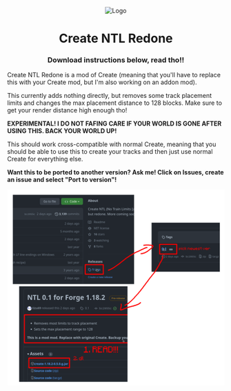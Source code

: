 <p align="center"><img src="https://i.imgur.com/SXaePW6.png" alt="Logo" width="200"></p>
<h1 align="center">Create NTL Redone<br></h1>

<h3 align="center">Download instructions below, read tho!!</h3>

<p>Create NTL Redone is a mod of Create (meaning that you'll have to replace this with your Create mod, but I'm also working on an addon mod).</p>
<p>This currently adds nothing directly, but removes some track placement limits and changes the max placement distance to 128 blocks. Make sure to get your render distance high enough tho!</p>
<p><b>EXPERIMENTAL! I DO NOT FAFING CARE IF YOUR WORLD IS GONE AFTER USING THIS. BACK YOUR WORLD UP!</b></p>
<p>This should work cross-compatible with normal Create, meaning that you should be able to use this to create your tracks and then just use normal Create for everything else.</p>
<p><b>Want this to be ported to another version? Ask me! Click on Issues, create an issue and select "Port to version"!</b></p>

<img src="./install.png" alt="Install" width="512">
